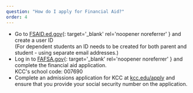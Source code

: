 ```yaml
---
question: "How do I apply for Financial Aid?"
order: 4
---
```


* Go to [FSAID.ed.gov](https://fsaid.ed.gov/){: target='_blank' rel='noopener noreferrer' } and create a user ID <br>(For dependent students an ID needs to be created for both parent and student - using separate email addresses.)
* Log in to [FAFSA.gov](https://fafsa.ed.gov/){: target='_blank' rel='noopener noreferrer' } and complete the financial aid application. <br>KCC's school code: 007690
* Complete an admissions application for KCC at [kcc.edu/apply](https://apply.kcc.edu) and ensure that you provide your social security number on the application.
